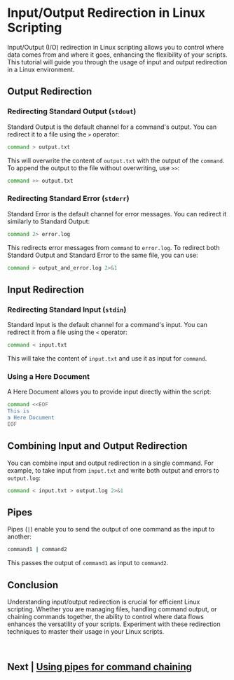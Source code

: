 
# Input/Output Redirection in Linux Scripting

Input/Output (I/O) redirection in Linux scripting allows you to control where data comes from and where it goes, enhancing the flexibility of your scripts. This tutorial will guide you through the usage of input and output redirection in a Linux environment.

## Output Redirection

### Redirecting Standard Output (`stdout`)

Standard Output is the default channel for a command's output. You can redirect it to a file using the `>` operator:

```bash
command > output.txt
```

This will overwrite the content of `output.txt` with the output of the `command`. To append the output to the file without overwriting, use `>>`:

```bash
command >> output.txt
```

### Redirecting Standard Error (`stderr`)

Standard Error is the default channel for error messages. You can redirect it similarly to Standard Output:

```bash
command 2> error.log
```

This redirects error messages from `command` to `error.log`. To redirect both Standard Output and Standard Error to the same file, you can use:

```bash
command > output_and_error.log 2>&1
```

## Input Redirection

### Redirecting Standard Input (`stdin`)

Standard Input is the default channel for a command's input. You can redirect it from a file using the `<` operator:

```bash
command < input.txt
```

This will take the content of `input.txt` and use it as input for `command`.

### Using a Here Document

A Here Document allows you to provide input directly within the script:

```bash
command <<EOF
This is
a Here Document
EOF
```

## Combining Input and Output Redirection

You can combine input and output redirection in a single command. For example, to take input from `input.txt` and write both output and errors to `output.log`:

```bash
command < input.txt > output.log 2>&1
```

## Pipes

Pipes (`|`) enable you to send the output of one command as the input to another:

```bash
command1 | command2
```

This passes the output of `command1` as input to `command2`.

## Conclusion

Understanding input/output redirection is crucial for efficient Linux scripting. Whether you are managing files, handling command output, or chaining commands together, the ability to control where data flows enhances the versatility of your scripts. Experiment with these redirection techniques to master their usage in your Linux scripts.


<br>

## Next | [Using pipes for command chaining](https://github.com/lioneltchami/shell-scripting-tutorial/blob/main/Tutorial-Files/09.Input_Output-Redirection/02.Using_pipes_for_command_chaining.md)

